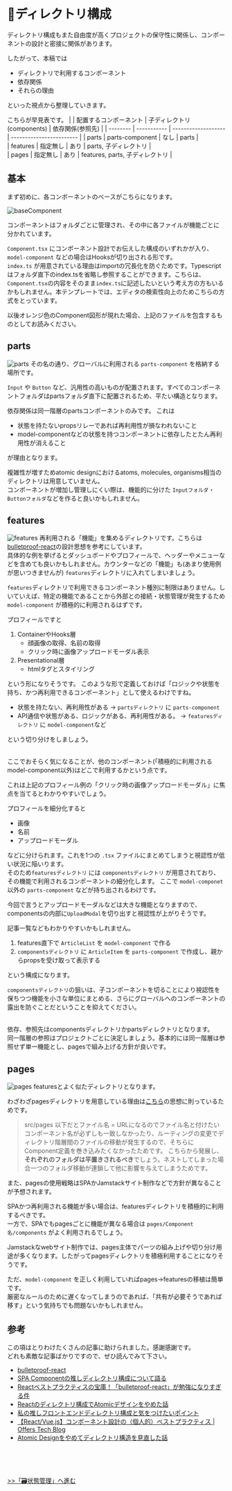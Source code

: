 # 📁ディレクトリ構成

ディレクトリ構成もまた自由度が高くプロジェクトの保守性に関係し、コンポーネントの設計と密接に関係があります。

したがって、本稿では
* ディレクトリで利用するコンポーネント
* 依存関係
* それらの理由

といった視点から整理していきます。

こちらが早見表です。
|          | 配置するコンポーネント | 子ディレクトリ(components) |           依存関係(参照先)                | 
| -------- | ----------- | ------------------- | ------------------------ | 
| parts    | parts-component       | なし                  | parts                    |           
| features | 指定無し        | あり                  | parts, 子ディレクトリ           |        
| pages    | 指定無し        | あり                  | features, parts, 子ディレクトリ |           

## 基本
まず初めに、各コンポーネントのベースがこちらになります。

![baseComponent](./images/components_basic_structure.png)

コンポーネントはフォルダごとに管理され、その中に各ファイルが機能ごとに分かれています。  

`Component.tsx` にコンポーネント設計でお伝えした構成のいずれかが入り、`model-component` などの場合はHooksが切り出される形です。  
`index.ts` が用意されている理由はimportの冗長化を防ぐためです。Typescriptはフォルダ直下のindex.tsを省略し参照することができます。こちらは、`Component.tsx`の内容をそのまま`index.ts`に記述したいという考え方の方もいるかもしれません。本テンプレートでは、エディタの検索性向上のためこちらの方式をとっています。

以後オレンジ色のComponent図形が現れた場合、上記のファイルを包含するものとしてお読みください。


## parts
![parts](./images/parts_structure.png)
その名の通り、グローバルに利用される `parts-component` を格納する場所です。

`Input` や `Button` など、汎用性の高いものが配置されます。すべてのコンポーネントフォルダはpartsフォルダ直下に配置されるため、平たい構造となります。

依存関係は同一階層のpartsコンポーネントのみです。
これは
* 状態を持たないpropsリレーであれば再利用性が損なわれないこと
* model-componentなどの状態を持つコンポーネントに依存したとたん再利用性が消えること

が理由となります。

複雑性が増すためatomic designにおけるatoms, molecules, organisms相当のディレクトリは用意していません。  
コンポーネントが増加し管理しにくい際は、機能的に分けた `Inputフォルダ`・`Buttonフォルダ`などを作ると良いかもしれません。


## features
![features](./images/features_structure.png)
再利用される「機能」を集めるディレクトリです。こちらは[bulletproof-react](https://github.com/alan2207/bulletproof-react)の設計思想を参考にしています。  
具体的な例を挙げるとダッシュボードやプロフィールで、ヘッダーやメニューなどを含めても良いかもしれません。カウンターなどの「機能」も(あまり使用例が思いつきませんが) `features`ディレクトリに入れてしまいましょう。

`features`ディレクトリで利用できるコンポーネント種別に制限はありません。しいていえば、特定の機能であることから外部との接続・状態管理が発生するため `model-component` が積極的に利用されるはずです。

プロフィールですと

1. ContainerやHooks層
   * 顔画像の取得、名前の取得
   * クリック時に画像アップロードモーダル表示
2. Presentational層
   * htmlタグとスタイリング

という形になりそうです。
このような形で定義しておけば「ロジックや状態を持ち、かつ再利用できるコンポーネント」として使えるわけですね。

* 状態を持たない、再利用性がある →  `partsディレクトリ` に `parts-component` 
* API通信や状態がある、ロジックがある、再利用性がある。 → `featuresディレクトリ` に `model-component`など

という切り分けをしましょう。
<br>
<br>

ここでおそらく気になることが、他のコンポーネント(「積極的に利用されるmodel-component以外)はどこで利用するかという点です。  

これは上記のプロフィール例の「クリック時の画像アップロードモーダル」に焦点を当てるとわかりやすいでしょう。

プロフィールを細分化すると
* 画像
* 名前
* アップロードモーダル

などに分けられます。これを1つの `.tsx` ファイルにまとめてしまうと視認性が低い状況に陥いります。  
そのため`featuresディレクトリ` には `componentsディレクトリ` が用意されており、その機能で利用されるコンポーネントの細分化します。
ここで `model-componet` 以外の `parts-component` などが持ち出されるわけです。  

今回で言うとアップロードモーダルなどは大きな機能となりますので、componentsの内部に`UploadModal`を切り出すと視認性が上がりそうです。

記事一覧などもわかりやすいかもしれません。
1. features直下で `ArticleList` を `model-component` で作る
2. `componentsディレクトリ` に `ArticleItem` を `parts-component` で作成し、親からpropsを受け取って表示する

という構成になります。

`componentsディレクトリ`の狙いは、子コンポーネントを切ることにより視認性を保ちつつ機能を小さな単位にまとめる、さらにグローバルへのコンポーネントの露出を防ぐことだということを抑えてください。
<br>
<br>

依存、参照先はcomponentsディレクトリかpartsディレクトリとなります。  
同一階層の参照はプロジェクトごとに決定しましょう。基本的には同一階層は参照せず単一機能とし、pagesで組み上げる方針が良いです。


## pages
![pages](./images/pages_structure.png)
featuresとよく似たディレクトリとなります。

わざわざpagesディレクトリを用意している理由は[こちら](https://zenn.dev/yoshiko/articles/99f8047555f700#page)の思想に則っているためです。
> src/pages 以下だとファイル名 = URLになるのでファイル名と付けたいコンポーネント名が必ずしも一致しなかったり、ルーティングの変更でディレクトリ階層間のファイルの移動が発生するので、そちらにComponent定義を巻き込みたくなかったためです。
こちらから発展し、**それぞれのフォルダは平置きされるべき**でしょう。ネストしてしまった場合一つのフォルダ移動が連鎖して他に影響を与えてしまうためです。

また、pagesの使用戦略はSPAかJamstackサイト制作などで方針が異なることが予想されます。  

SPAかつ再利用される機能が多い場合は、featuresディレクトリを積極的に利用するべきです。  
一方で、SPAでもpagesごとに機能が異なる場合は `pages/Component名/components` がよく利用されるでしょう。

Jamstackなwebサイト制作では、pages主体でパーツの組み上げや切り分け用途が多くなります。したがってpagesディレクトリを積極利用することになりそうです。

ただ、`model-component` を正しく利用していればpages→featuresの移植は簡単です。  
厳密なルールのために遅くなってしまうのであれば、「共有が必要そうであれば移す」という気持ちでも問題ないかもしれません。


##  参考
この項はとりわけたくさんの記事に助けられました。感謝感謝です。  
どれも素敵な記事ばかりですので、ぜひ読んでみて下さい。
* [bulletproof-react](https://github.com/alan2207/bulletproof-react) 
* [SPA Componentの推しディレクトリ構成について語る](https://zenn.dev/yoshiko/articles/99f8047555f700)
* [Reactベストプラクティスの宝庫！「bulletproof-react」が勉強になりすぎる件](https://zenn.dev/meijin/articles/bulletproof-react-is-best-architecture)
* [Reactのディレクトリ構成でAtomicデザインをやめた話](https://zenn.dev/brachio_takumi/articles/2ab9ef9fbe4159)
* [私の推しフロントエンドディレクトリ構成と気をつけたいポイント](https://zenn.dev/sakito/articles/af87061a5016e6)
* [【React/Vue.js】コンポーネント設計の（個人的）ベストプラクティス | Offers Tech Blog](https://zenn.dev/offers/articles/20220523-component-design-best-practice)
* [Atomic Designをやめてディレクトリ構造を見直した話](https://note.com/tabelog_frontend/n/n07b4077f5cf3)

<br>
<br>
<br>

[>>「🗃️状態管理」へ進む](./state-management.md)